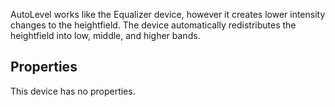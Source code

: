 AutoLevel works like the Equalizer device, however it creates lower intensity changes to the heightfield. The device automatically redistributes the heightfield into low, middle, and higher bands.

## Properties

This device has no properties.
